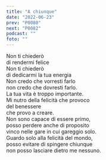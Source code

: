 ```yaml
---
title: "A chiunque"
date: "2022-06-23"
prev: "P0080"
next: "P0082"
podcast: ""
foto: ""
---
```


Non ti chiederò  
di rendermi felice  
Non ti chiederò  
di dedicarmi la tua energia  
Non credo che vorresti farlo  
non credo che dovresti farlo.  
La tua vita è troppo importante.  
Mi nutro della felicità che provoco  
del benessere  
che provo a creare.  
Non sono capace di essere primo,  
posso perdere anche di proposito  
vinco nelle gare in cui gareggio solo.  
Guardo solo alla felicità del mondo,  
posso evitare di spingere chiunque  
non posso lasciare dietro me nessuno.

